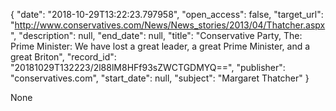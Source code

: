{
  "date": "2018-10-29T13:22:23.797958", 
  "open_access": false, 
  "target_url": "http://www.conservatives.com/News/News_stories/2013/04/Thatcher.aspx", 
  "description": null, 
  "end_date": null, 
  "title": "Conservative Party, The: Prime Minister: We have lost a great leader, a great Prime Minister, and a great Briton", 
  "record_id": "20181029T132223/2l88lM8HFf93sZWCTGDMYQ==", 
  "publisher": "conservatives.com", 
  "start_date": null, 
  "subject": "Margaret Thatcher"
}

None